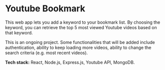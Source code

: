 # Youtube Bookmark
This web app lets you add a keyword to your bookmark list. By choosing the keyword, you can retrieve the top 5 most viewed Youtube videos based on that keyword.

This is an ongoing project. Some functionalities that will be added include authentication, ability to keep loading more videos, ability to change the search criteria (e.g. most recent videos).

__Tech stack:__ React, Node.js, Express.js, Youtube API, MongoDB.
